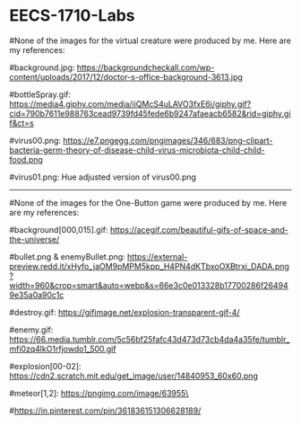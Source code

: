 # EECS-1710-Labs

#None of the images for the virtual creature were produced by me. Here are my references:

#background.jpg: https://backgroundcheckall.com/wp-content/uploads/2017/12/doctor-s-office-background-3613.jpg

#bottleSpray.gif: https://media4.giphy.com/media/iiQMcS4uLAVO3fxE6i/giphy.gif?cid=790b7611e988763cead9739fd45fede6b9247afaeacb6582&rid=giphy.gif&ct=s

#virus00.png: https://e7.pngegg.com/pngimages/346/683/png-clipart-bacteria-germ-theory-of-disease-child-virus-microbiota-child-child-food.png

#virus01.png: Hue adjusted version of virus00.png

-----------------------------------------------------------------------------------------------------------------------------------------------------------------------------------

#None of the images for the One-Button game were produced by me. Here are my references:

#background[000,015].gif: https://acegif.com/beautiful-gifs-of-space-and-the-universe/

#bullet.png & enemyBullet.png: https://external-preview.redd.it/xHyfo_jaOM9pMPM5kpp_H4PN4dKTbxoOXBtrxi_DADA.png?width=960&crop=smart&auto=webp&s=66e3c0e013328b17700286f264949e35a0a90c1c

#destroy.gif: https://gifimage.net/explosion-transparent-gif-4/

#enemy.gif: https://66.media.tumblr.com/5c56bf25fafc43d473d73cb4da4a35fe/tumblr_mfi0zq4lkO1rfjowdo1_500.gif

#explosion[00-02]: https://cdn2.scratch.mit.edu/get_image/user/14840953_60x60.png

#meteor[1,2]: https://pngimg.com/image/63955\

#https://in.pinterest.com/pin/361836151306628189/
